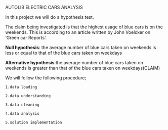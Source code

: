 AUTOLIB ELECTRIC CARS ANALYSIS

In this project we will do a hypothesis test. 


The claim being investigated is that the highest usage of blue cars is on the weekends. This is according to an article written by John Voelcker on ‘Green car Reports’.

**Null hypothesis**: the average number of blue cars taken on weekends is less or equal to that of the blue cars taken on weekdays


**Alternative hypothesis**:the average number of blue cars taken on weekends is greater than that of the blue cars taken on weekdays(CLAIM)



We will follow the following procedure;


    1.data loading

    2.data understanding 

    3.data cleaning 

    4.data analysis

    5.solution implementation
